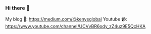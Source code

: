 ### Hi there 👋

My blog 🌿: https://medium.com/@kenysglobal
Youtube 📹: https://www.youtube.com/channel/UCVvBR6ody_zZ4uz9E5QcHKA
<!--
**JessieCasey/JessieCasey** is a ✨ _special_ ✨ repository because its `README.md` (this file) appears on your GitHub profile.

Here are some ideas to get you started:

- 🔭 I’m currently working on ...
- 🌱 I’m currently learning ...
- 👯 I’m looking to collaborate on ...
- 🤔 I’m looking for help with ...
- 💬 Ask me about ...
- 📫 How to reach me: ...
- 😄 Pronouns: ...
- ⚡ Fun fact: ...
-->
